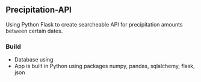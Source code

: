 ## Precipitation-API

Using Python Flask to create searcheable API for precipitation amounts between certain dates.

### Build

- Database using
- App is built in Python using packages numpy, pandas, sqlalchemy, flask, json
